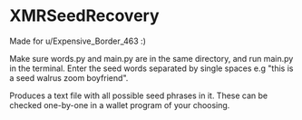 # XMRSeedRecovery
Made for u/Expensive_Border_463 :)

Make sure words.py and main.py are in the same directory, and run main.py in the terminal. Enter the seed words separated by single spaces e.g "this is a seed walrus zoom boyfriend".

Produces a text file with all possible seed phrases in it. These can be checked one-by-one in a wallet program of your choosing.